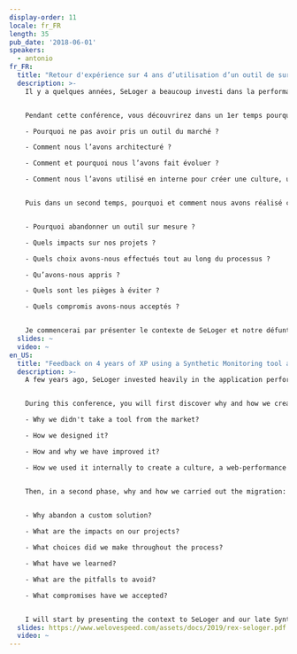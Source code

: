 ```yaml
---
display-order: 11
locale: fr_FR
length: 35
pub_date: '2018-06-01'
speakers:
  - antonio
fr_FR:
  title: "Retour d'expérience sur 4 ans d’utilisation d’un outil de surveillance synthétique chez SeLoger"
  description: >-
    Il y a quelques années, SeLoger a beaucoup investi dans la performance applicative de ses sites Web. Cela s'est concrétisé par la création de postes, l'achat d'outils et la création d'un outil de Synthetic Monitoring basé sur WebPageTest. Aujourd'hui nous avons migré ce dernier sur un outil du marché.


    Pendant cette conférence, vous découvrirez dans un 1er temps pourquoi et comment nous avons créé un outil de Synthetic Monitoring. Nous répondrons aux questions suivantes.

    - Pourquoi ne pas avoir pris un outil du marché ?

    - Comment nous l’avons architecturé ?

    - Comment et pourquoi nous l’avons fait évoluer ?

    - Comment nous l’avons utilisé en interne pour créer une culture, un référentiel orienté Web Performance ?


    Puis dans un second temps, pourquoi et comment nous avons réalisé cette migration :


    - Pourquoi abandonner un outil sur mesure ?

    - Quels impacts sur nos projets ?

    - Quels choix avons-nous effectués tout au long du processus ?

    - Qu’avons-nous appris ?

    - Quels sont les pièges à éviter ?

    - Quels compromis avons-nous acceptés ?


    Je commencerai par présenter le contexte de SeLoger et notre défunt outil de Synthetic Monitoring. Puis nous déroulerons le processus de sélection que nous avons mis en place.
  slides: ~
  video: ~
en_US:
  title: "Feedback on 4 years of XP using a Synthetic Monitoring tool at SeLoger"
  description: >-
    A few years ago, SeLoger invested heavily in the application performance of its websites. This resulted in jobs creation, the tools purchasing and the creation of an custom-made Synthetic Monitoring solution based on WebPageTest. Today we have migrated to a commercial product.


    During this conference, you will first discover why and how we created a Synthetic Monitoring solution by ourselves. We will answer the following questions.

    - Why we didn't take a tool from the market?

    - How we designed it?

    - How and why we have improved it?

    - How we used it internally to create a culture, a web-performance oriented standard?


    Then, in a second phase, why and how we carried out the migration:

   
    - Why abandon a custom solution?

    - What are the impacts on our projects?

    - What choices did we make throughout the process?

    - What have we learned?

    - What are the pitfalls to avoid?

    - What compromises have we accepted?


    I will start by presenting the context to SeLoger and our late Synthetic Monitoring solution. Then we will proceed with the selection process we have put in place.
  slides: https://www.welovespeed.com/assets/docs/2019/rex-seloger.pdf
  video: ~
---
```

